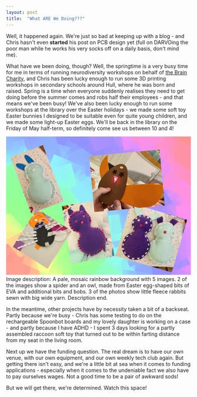 ```yaml
---
layout: post
title:  "What ARE We Doing???"
---
```

Well, it happened again. We're just so bad at keeping up with a blog - and Chris hasn't even **started** his post on PCB design yet (full on DARVOing the poor man while he works his very socks off on a daily basis, don't mind me).

What have we been doing, though? Well, the springtime is a very busy time for me in terms of running neurodiversity workshops on behalf of [the Brain Charity](https://www.thebraincharity.org.uk/), and Chris has been lucky enough to run some 3D printing workshops in secondary schools around Hull, where he was born and raised. Spring is a time when everyone suddenly realises they need to get doing before the summer comes and robs half their employees - and that means we've been busy! We've also been lucky enough to run some workshops at the library over the Easter holidays - we made some soft toy Easter bunnies I designed to be suitable even for quite young children, and we made some light-up Easter eggs. We'll be back in the library on the Friday of May half-term, so definitely come see us between 10 and 4!

![image](https://github.com/STEAMengineers/STEAMengineers.github.io/blob/main/assets/images/for%20blog%20posts/easter2025.jpg?raw=true)
Image description: A pale, mosaic rainbow background with 5 images. 2 of the images show a spider and an owl, made from Easter egg-shaped bits of EVA and additional bits and bobs. 3 of the photos show little fleece rabbits sewn with big wide yarn. Description end.

In the meantime, other projects have by necessity taken a bit of a backseat. Partly because we're busy - Chris has some testing to do on the rechargeable Spoonbot boards and my lovely daughter is working on a case - and partly because I have ADHD - I spent 3 days looking for a partly assembled raccoon soft toy that turned out to be within farting distance from my seat in the living room.

Next up we have the funding question. The real dream is to have our own venue, with our own equipment, and our own weekly tech club again. But getting there isn't easy, and we're a little bit at sea when it comes to funding applications - especially when it comes to the undeniable fact we also have to pay ourselves wages. Not a good time to be a pair of awkward sods!

But we will get there, we're determined. Watch this space!
